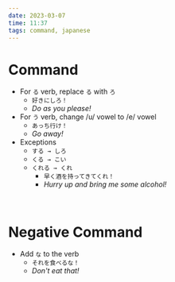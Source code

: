 ```yaml
---
date: 2023-03-07
time: 11:37
tags: command, japanese
---
```


# Command

-   For `る` verb, replace `る` with `ろ`
    -   `好きにしろ！`
    -   _Do as you please!_
-   For `う` verb, change /u/ vowel to /e/ vowel
    -   `あっち行け！`
    -   _Go away!_
-   Exceptions
    -   `する → しろ`
    -   `くる → こい`
    -   `くれる → くれ`
        -   `早く酒を持ってきてくれ！`
        -   _Hurry up and bring me some alcohol!_

&emsp;&emsp;&emsp;

# Negative Command

-   Add `な` to the verb
    -   `それを食べるな！`
    -   _Don't eat that!_